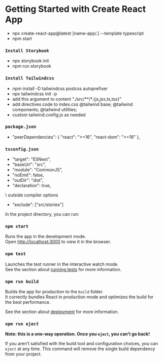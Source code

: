 # Getting Started with Create React App

- npx create-react-app@latest [name-app/.] --template typescript
- npm start

### `Install Storybook`

- npx storybook init
- npm run storybook

### `Install Tailwindcss`

- npm install -D tailwindcss postcss autoprefixer
- npx tailwindcss init -p
- add this argument to content "./src/\*\*/\*.{js,jsx,ts,tsx}"
- add directives code to index.css
  @tailwind base;
  @tailwind components;
  @tailwind utilities;
- custom tailwind.config.js as needed

### `package.json`

- "peerDependencies": {
  "react": ">=16",
  "react-dom": ">=16"
  },

### `tsconfig.json`

- "target": "ESNext",
- "baseUrl": "src",
- "module": "CommonJS",
- "noEmit": false,
- "outDir": "dist",
- "declaration": true,

\\ outside compiler options

- "exclude": ["src/stories"]

In the project directory, you can run:

### `npm start`

Runs the app in the development mode.\
Open [http://localhost:3000](http://localhost:3000) to view it in the browser.

### `npm test`

Launches the test runner in the interactive watch mode.\
See the section about [running tests](https://facebook.github.io/create-react-app/docs/running-tests) for more information.

### `npm run build`

Builds the app for production to the `build` folder.\
It correctly bundles React in production mode and optimizes the build for the best performance.

See the section about [deployment](https://facebook.github.io/create-react-app/docs/deployment) for more information.

### `npm run eject`

**Note: this is a one-way operation. Once you `eject`, you can’t go back!**

If you aren’t satisfied with the build tool and configuration choices, you can `eject` at any time. This command will remove the single build dependency from your project.
